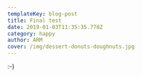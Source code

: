 ```yaml
---
templateKey: blog-post
title: Final test
date: 2019-01-03T11:35:35.770Z
category: happy
author: ARM
cover: /img/dessert-donuts-doughnuts.jpg
---
```

:-)
